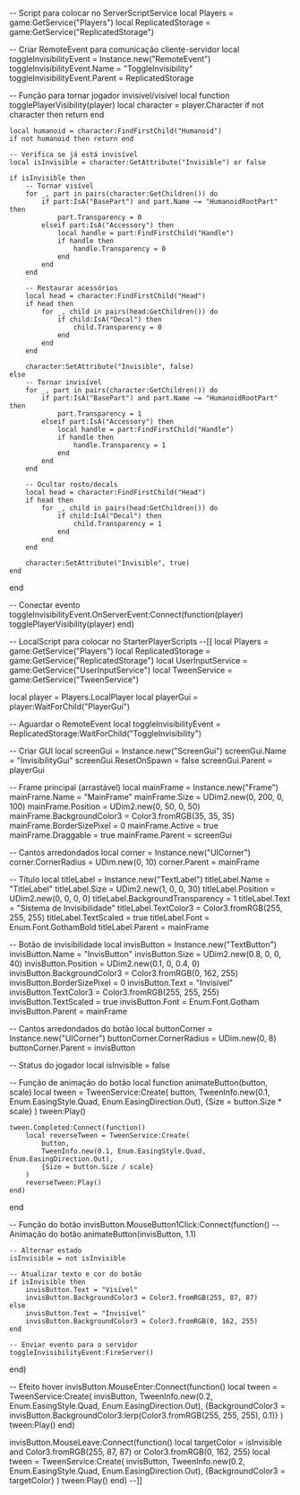 -- Script para colocar no ServerScriptService
local Players = game:GetService("Players")
local ReplicatedStorage = game:GetService("ReplicatedStorage")

-- Criar RemoteEvent para comunicação cliente-servidor
local toggleInvisibilityEvent = Instance.new("RemoteEvent")
toggleInvisibilityEvent.Name = "ToggleInvisibility"
toggleInvisibilityEvent.Parent = ReplicatedStorage

-- Função para tornar jogador invisível/visível
local function togglePlayerVisibility(player)
    local character = player.Character
    if not character then return end
    
    local humanoid = character:FindFirstChild("Humanoid")
    if not humanoid then return end
    
    -- Verifica se já está invisível
    local isInvisible = character:GetAttribute("Invisible") or false
    
    if isInvisible then
        -- Tornar visível
        for _, part in pairs(character:GetChildren()) do
            if part:IsA("BasePart") and part.Name ~= "HumanoidRootPart" then
                part.Transparency = 0
            elseif part:IsA("Accessory") then
                local handle = part:FindFirstChild("Handle")
                if handle then
                    handle.Transparency = 0
                end
            end
        end
        
        -- Restaurar acessórios
        local head = character:FindFirstChild("Head")
        if head then
            for _, child in pairs(head:GetChildren()) do
                if child:IsA("Decal") then
                    child.Transparency = 0
                end
            end
        end
        
        character:SetAttribute("Invisible", false)
    else
        -- Tornar invisível
        for _, part in pairs(character:GetChildren()) do
            if part:IsA("BasePart") and part.Name ~= "HumanoidRootPart" then
                part.Transparency = 1
            elseif part:IsA("Accessory") then
                local handle = part:FindFirstChild("Handle")
                if handle then
                    handle.Transparency = 1
                end
            end
        end
        
        -- Ocultar rosto/decals
        local head = character:FindFirstChild("Head")
        if head then
            for _, child in pairs(head:GetChildren()) do
                if child:IsA("Decal") then
                    child.Transparency = 1
                end
            end
        end
        
        character:SetAttribute("Invisible", true)
    end
end

-- Conectar evento
toggleInvisibilityEvent.OnServerEvent:Connect(function(player)
    togglePlayerVisibility(player)
end)

-- LocalScript para colocar no StarterPlayerScripts
--[[
local Players = game:GetService("Players")
local ReplicatedStorage = game:GetService("ReplicatedStorage")
local UserInputService = game:GetService("UserInputService")
local TweenService = game:GetService("TweenService")

local player = Players.LocalPlayer
local playerGui = player:WaitForChild("PlayerGui")

-- Aguardar o RemoteEvent
local toggleInvisibilityEvent = ReplicatedStorage:WaitForChild("ToggleInvisibility")

-- Criar GUI
local screenGui = Instance.new("ScreenGui")
screenGui.Name = "InvisibilityGui"
screenGui.ResetOnSpawn = false
screenGui.Parent = playerGui

-- Frame principal (arrastável)
local mainFrame = Instance.new("Frame")
mainFrame.Name = "MainFrame"
mainFrame.Size = UDim2.new(0, 200, 0, 100)
mainFrame.Position = UDim2.new(0, 50, 0, 50)
mainFrame.BackgroundColor3 = Color3.fromRGB(35, 35, 35)
mainFrame.BorderSizePixel = 0
mainFrame.Active = true
mainFrame.Draggable = true
mainFrame.Parent = screenGui

-- Cantos arredondados
local corner = Instance.new("UICorner")
corner.CornerRadius = UDim.new(0, 10)
corner.Parent = mainFrame

-- Título
local titleLabel = Instance.new("TextLabel")
titleLabel.Name = "TitleLabel"
titleLabel.Size = UDim2.new(1, 0, 0, 30)
titleLabel.Position = UDim2.new(0, 0, 0, 0)
titleLabel.BackgroundTransparency = 1
titleLabel.Text = "Sistema de Invisibilidade"
titleLabel.TextColor3 = Color3.fromRGB(255, 255, 255)
titleLabel.TextScaled = true
titleLabel.Font = Enum.Font.GothamBold
titleLabel.Parent = mainFrame

-- Botão de invisibilidade
local invisButton = Instance.new("TextButton")
invisButton.Name = "InvisButton"
invisButton.Size = UDim2.new(0.8, 0, 0, 40)
invisButton.Position = UDim2.new(0.1, 0, 0.4, 0)
invisButton.BackgroundColor3 = Color3.fromRGB(0, 162, 255)
invisButton.BorderSizePixel = 0
invisButton.Text = "Invisível"
invisButton.TextColor3 = Color3.fromRGB(255, 255, 255)
invisButton.TextScaled = true
invisButton.Font = Enum.Font.Gotham
invisButton.Parent = mainFrame

-- Cantos arredondados do botão
local buttonCorner = Instance.new("UICorner")
buttonCorner.CornerRadius = UDim.new(0, 8)
buttonCorner.Parent = invisButton

-- Status do jogador
local isInvisible = false

-- Função de animação do botão
local function animateButton(button, scale)
    local tween = TweenService:Create(
        button,
        TweenInfo.new(0.1, Enum.EasingStyle.Quad, Enum.EasingDirection.Out),
        {Size = button.Size * scale}
    )
    tween:Play()
    
    tween.Completed:Connect(function()
        local reverseTween = TweenService:Create(
            button,
            TweenInfo.new(0.1, Enum.EasingStyle.Quad, Enum.EasingDirection.Out),
            {Size = button.Size / scale}
        )
        reverseTween:Play()
    end)
end

-- Função do botão
invisButton.MouseButton1Click:Connect(function()
    -- Animação do botão
    animateButton(invisButton, 1.1)
    
    -- Alternar estado
    isInvisible = not isInvisible
    
    -- Atualizar texto e cor do botão
    if isInvisible then
        invisButton.Text = "Visível"
        invisButton.BackgroundColor3 = Color3.fromRGB(255, 87, 87)
    else
        invisButton.Text = "Invisível"
        invisButton.BackgroundColor3 = Color3.fromRGB(0, 162, 255)
    end
    
    -- Enviar evento para o servidor
    toggleInvisibilityEvent:FireServer()
end)

-- Efeito hover
invisButton.MouseEnter:Connect(function()
    local tween = TweenService:Create(
        invisButton,
        TweenInfo.new(0.2, Enum.EasingStyle.Quad, Enum.EasingDirection.Out),
        {BackgroundColor3 = invisButton.BackgroundColor3:lerp(Color3.fromRGB(255, 255, 255), 0.1)}
    )
    tween:Play()
end)

invisButton.MouseLeave:Connect(function()
    local targetColor = isInvisible and Color3.fromRGB(255, 87, 87) or Color3.fromRGB(0, 162, 255)
    local tween = TweenService:Create(
        invisButton,
        TweenInfo.new(0.2, Enum.EasingStyle.Quad, Enum.EasingDirection.Out),
        {BackgroundColor3 = targetColor}
    )
    tween:Play()
end)
--]]
